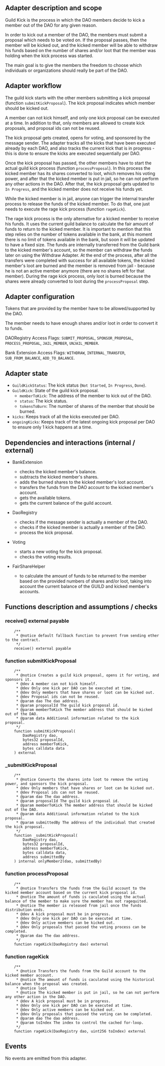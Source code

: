## Adapter description and scope

Guild Kick is the process in which the DAO members decide to kick a member out of the DAO for any given reason.

In order to kick out a member of the DAO, the members must submit a proposal which needs to be voted on. If the proposal passes, then the member will be kicked out, and the kicked member will be able to withdraw his funds based on the number of shares and/or loot that the member was holding when the kick process was started.

The main goal is to give the members the freedom to choose which individuals or organizations should really be part of the DAO.

## Adapter workflow

The guild kick starts with the other members submitting a kick proposal (function `submitKickProposal`). The kick proposal indicates which member should be kicked out.

A member can not kick himself, and only one kick proposal can be executed at a time. In addition to that, only members are allowed to create kick proposals, and proposal ids can not be reused.

The kick proposal gets created, opens for voting, and sponsored by the message sender. The adapter tracks all the kicks that have been executed already by each DAO, and also tracks the current kick that is in progress - this is done to ensure the kicks are executed sequentially per DAO.

Once the kick proposal has passed, the other members have to start the actual guild kick process (function `processProposal`). In this process the kicked member has its shares converted to loot, which removes his voting power, and after that the kicked member is put in jail, so he can not perform any other actions in the DAO. After that, the kick proposal gets updated to `In Progress`, and the kicked member does not receive his funds yet.

While the kicked member is in jail, anyone can trigger the internal transfer process to release the funds of the kicked member. To do that, one just needs to execute the rage kick process (function `rageKick`).

The rage kick process is the only alternative for a kicked member to receive his funds. It uses the current guild balance to calculate the fair amount of funds to return to the kicked member. It is important to mention that this step relies on the number of tokens available in the bank, at this moment there is no limit of tokens available in the bank, but soon it will be updated to have a fixed size. The funds are internally transferred from the Guild bank to the kicked member's account, so the member can withdraw the funds later on using the Withdraw Adapter. At the end of the process, after all the transfers were completed with success for all available tokens, the kicked member's loot are burned and the member is removed from jail - because he is not an active member anymore (there are no shares left for that member). During the rage kick process, only loot is burned because the shares were already converted to loot during the `processProposal` step.

## Adapter configuration

Tokens that are provided by the member have to be allowed/supported by the DAO.

The member needs to have enough shares and/or loot in order to convert it to funds.

DAORegistry Access Flags: `SUBMIT_PROPOSAL`, `SPONSOR_PROPOSAL`, `PROCESS_PROPOSAL`, `JAIL_MEMBER`, `UNJAIL_MEMBER`.

Bank Extension Access Flags: `WITHDRAW`, `INTERNAL_TRANSFER`, `SUB_FROM_BALANCE`, `ADD_TO_BALANCE`.

## Adapter state

- `GuildKickStatus`: The kick status (`Not Started`, `In Progress`, `Done`).
- `GuildKick`: State of the guild kick proposal.
  - `memberToKick`: The address of the member to kick out of the DAO.
  - `status`: The kick status.
  - `tokensToBurn`: The number of shares of the member that should be burned.
- `kicks`: Keeps track of all the kicks executed per DAO.
- `ongoingKicks`: Keeps track of the latest ongoing kick proposal per DAO to ensure only 1 kick happens at a time.

## Dependencies and interactions (internal / external)

- BankExtension

  - checks the kicked member's balance.
  - subtracts the kicked member's shares.
  - adds the burned shares to the kicked member's loot account.
  - transfers the funds from the DAO account to the kicked member's account.
  - gets the available tokens.
  - gets the current balance of the guild account.

- DaoRegistry

  - checks if the message sender is actually a member of the DAO.
  - checks if the kicked member is actually a member of the DAO.
  - process the kick proposal.

- Voting

  - starts a new voting for the kick proposal.
  - checks the voting results.

- FairShareHelper

  - to calculate the amount of funds to be returned to the member based on the provided numbers of shares and/or loot, taking into account the current balance of the GUILD and kicked member's accounts.

## Functions description and assumptions / checks

### receive() external payable

```solidity
    /**
     * @notice default fallback function to prevent from sending ether to the contract.
     */
    receive() external payable
```

### function submitKickProposal

```solidity
    /**
     * @notice Creates a guild kick proposal, opens it for voting, and sponsors it.
     * @dev A member can not kick himself.
     * @dev Only one kick per DAO can be executed at time.
     * @dev Only members that have shares or loot can be kicked out.
     * @dev Proposal ids can not be reused.
     * @param dao The dao address.
     * @param proposalId The guild kick proposal id.
     * @param memberToKick The member address that should be kicked out of the DAO.
     * @param data Additional information related to the kick proposal.
     */
    function submitKickProposal(
        DaoRegistry dao,
        bytes32 proposalId,
        address memberToKick,
        bytes calldata data
    ) external
```

### \_submitKickProposal

```solidity
    /**
     * @notice Converts the shares into loot to remove the voting power, and sponsors the kick proposal.
     * @dev Only members that have shares or loot can be kicked out.
     * @dev Proposal ids can not be reused.
     * @param dao The dao address.
     * @param proposalId The guild kick proposal id.
     * @param memberToKick The member address that should be kicked out of the DAO.
     * @param data Additional information related to the kick proposal.
     * @param submittedBy The address of the individual that created the kick proposal.
     */
    function _submitKickProposal(
        DaoRegistry dao,
        bytes32 proposalId,
        address memberToKick,
        bytes calldata data,
        address submittedBy
    ) internal onlyMember2(dao, submittedBy)
```

### function processProposal

```solidity
    /**
     * @notice Transfers the funds from the Guild account to the kicked member account based on the current kick proposal id.
     * @notice The amount of funds is caculated using the actual balance of the member to make sure the member has not ragequited.
     * @notice The member is released from jail once the funds distribution ends.
     * @dev A kick proposal must be in progress.
     * @dev Only one kick per DAO can be executed at time.
     * @dev Only active members can be kicked out.
     * @dev Only proposals that passed the voting process can be completed.
     * @param dao The dao address.
     */
    function rageKick(DaoRegistry dao) external
```

### function rageKick

```solidity
    /**
     * @notice Transfers the funds from the Guild account to the kicked member account.
     * @notice The amount of funds is caculated using the historical balance when the proposal was created.
     * @notice loot
     * @notice The kicked member is put in jail, so he can not perform any other action in the DAO.
     * @dev A kick proposal must be in progress.
     * @dev Only one kick per DAO can be executed at time.
     * @dev Only active members can be kicked out.
     * @dev Only proposals that passed the voting can be completed.
     * @param dao The dao address.
     * @param toIndex The index to control the cached for-loop.
     */
    function rageKick(DaoRegistry dao, uint256 toIndex) external
```

## Events

No events are emitted from this adapter.
